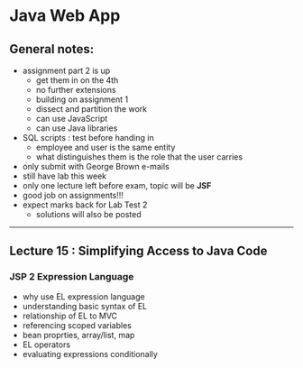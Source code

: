 # Java Web App
## General notes:
- assignment part 2 is up
  - get them in on the 4th
  - no further extensions
  - building on assignment 1
  - dissect and partition the work
  - can use JavaScript 
  - can use Java libraries
- SQL scripts : test before handing in 
  - employee and user is the same entity
  - what distinguishes them is the role that the user carries
- only submit with George Brown e-mails
- still have lab this week
- only one lecture left before exam, topic will be **JSF**
- good job on assignments!!!
- expect marks back for Lab Test 2
  - solutions will also be posted
  
<hr>

## Lecture 15 : Simplifying Access to Java Code
### JSP 2 Expression Language
- why use EL expression language
- understanding basic syntax of EL
- relationship of EL to MVC
- referencing scoped variables
- bean proprties, array/list, map
- EL operators
- evaluating expressions conditionally

